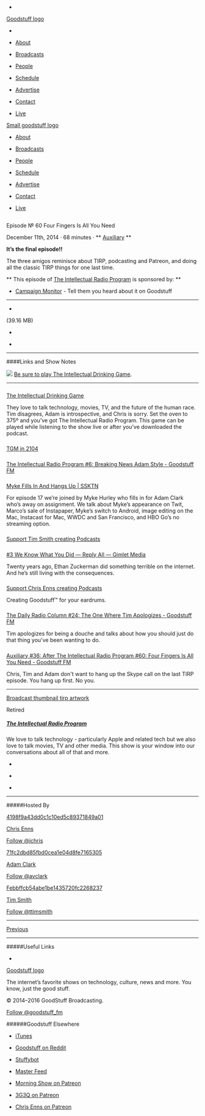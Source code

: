 

-
[Goodstuff logo](http://www.goodstuff.fm/)[](/assets/goodstuff_logo-17c1fe6f378352de5d7345f76152130b.svg)

-


-  [About](/about)

-  [Broadcasts](/broadcasts)

-  [People](/people)

-  [Schedule](/schedule)

-  [Advertise](/advertise)

-  [Contact](/contact)

-  [Live](/live)


[Small goodstuff logo](http://www.goodstuff.fm/)[](/assets/small_goodstuff_logo-bf032e72b9ec41494f4d90905f1ad619.svg)


-  [About](/about)

-  [Broadcasts](/broadcasts)

-  [People](/people)

-  [Schedule](/schedule)

-  [Advertise](/advertise)

-  [Contact](/contact)

-  [Live](/live)


##
Episode № 60
Four Fingers Is All You Need


December 11th, 2014
·
68
minutes
·
**
[Auxiliary](/auxiliary/36)
**


**It’s the final episode!!**


The three amigos reminisce about TIRP, podcasting and Patreon, and doing all the classic TIRP things for one last time.


**
This episode of
[The Intellectual Radio Program](/tirp)
is sponsored by:
**


-  [Campaign Monitor](http://www.campaignmonitor.com/) - Tell them you heard about it on Goodstuff


------------------------------


-
[](https://goodstuffs3.s3.amazonaws.com/uploads/tirp-60.mp3)(39.16 MB)

-
[](http://twitter.com/intent/tweet?text=The%20Intellectual%20Radio%20Program%20%E2%84%96%2060%20on%20@goodstuff_fm%20-%20http://goodstuff.fm/tirp/60)

-
[](http://www.facebook.com/sharer/sharer.php?u=http://goodstuff.fm/tirp/60)


------------------------------


####Links and Show Notes


![](http://tidga.me/images/MrDrunk.png)
[Be sure to play The Intellectual Drinking Game](http://tidga.me).


------------------------------


#####
[The Intellectual Drinking Game](http://tidga.me/)


They love to talk technology, movies, TV, and the future of the human race. Tim disagrees, Adam is introspective, and Chris is sorry. Set the oven to 375º and you’ve got The Intellectual Radio Program. This game can be played while listening to the show live or after you've downloaded the podcast.


#####
[TGM in 2104](http://f.cl.ly/items/2r2F2B2u1E1h1h3r3T1b/Image%202014-12-11%20at%203.04.25%20PM.png)


#####
[The Intellectual Radio Program #6: Breaking News Adam Style - Goodstuff FM](http://goodstuff.fm/tirp/6)


#####
[Myke Fills In And Hangs Up | SSKTN](http://www.ssktn.com/tltb/myke-fills-in-and-hangs-up/)


For episode 17 we’re joined by Myke Hurley who fills in for Adam Clark who’s away on assignment. We talk about Myke’s appearance on Twit, Marco’s sale of Instapaper, Myke’s switch to Android, image editing on the Mac, Instacast for Mac, WWDC and San Francisco, and HBO Go’s no streaming option.


#####
[Support Tim Smith creating Podcasts](http://www.patreon.com/ttimsmith)


#####
[#3 We Know What You Did — Reply All — Gimlet Media](http://gimletmedia.com/episode/3-i-didnt-mean-to-break-the-internet/)


Twenty years ago, Ethan Zuckerman did something terrible on the internet. And he’s still living with the consequences.


#####
[Support Chris Enns creating Podcasts](http://www.patreon.com/ichris)


Creating Goodstuff™ for your eardrums.


#####
[The Daily Radio Column #24: The One Where Tim Apologizes - Goodstuff FM](http://goodstuff.fm/dailycolumn/24)


Tim apologizes for being a douche and talks about how you should just do that thing you've been wanting to do.


#####
[Auxiliary #36: After The Intellectual Radio Program #60: Four Fingers Is All You Need - Goodstuff FM](http://goodstuff.fm/auxiliary/36)


Chris, Tim and Adam don't want to hang up the Skype call on the last TIRP episode. You hang up first. No you.


------------------------------


[Broadcast thumbnail tirp artwork](/tirp)[](https://goodstuffs3.s3.amazonaws.com/uploads/broadcast/image/15/broadcast_thumbnail_tirp_artwork.png)

Retired


##### [The Intellectual Radio Program](/tirp)


We love to talk technology - particularly Apple and related tech but we also love to talk movies, TV and other media. This show is your window into our conversations about all of that and more.

-
[](https://itunes.apple.com/us/podcast/intellectual-radio-program/id682246844)

-
[](/tirp/feed)

-
[](mailto:chris@goodstuff.fm?cc=sponsorship%40goodstuff.fm&subject=%5BGoodStuff%20FM%5D%20Sponsorship%20Inquiry%20for%20The%20Intellectual%20Radio%20Program)


------------------------------


#####Hosted By


[4198f9a43dd0c1c10ed5c89371849a01](/people/chris-enns)[](http://gravatar.com/avatar/4198f9a43dd0c1c10ed5c89371849a01.png?s=300&r=pg)

[Chris Enns](/people/chris-enns)


[Follow @ichris](https://twitter.com/ichris)


[71fc2dbd85fbd0cea1e04d8fe7165305](/people/avclark)[](http://gravatar.com/avatar/71fc2dbd85fbd0cea1e04d8fe7165305.png?s=300&r=pg)

[Adam Clark](/people/avclark)


[Follow @avclark](https://twitter.com/avclark)


[Febbffcb54abe1be1435720fc2268237](/people/ttimsmith)[](http://gravatar.com/avatar/febbffcb54abe1be1435720fc2268237.png?s=300&r=pg)

[Tim Smith](/people/ttimsmith)


[Follow @ttimsmith](https://twitter.com/ttimsmith)


------------------------------


[Previous](/tirp/59)


------------------------------


#####Useful Links

-
[](mailto:chris@goodstuff.fm?subject=%5BGoodstuff%20FM%5D%20Feedback%20for%20The%20Intellectual%20Radio%20Program)


[Goodstuff logo](http://www.goodstuff.fm/)[](/assets/goodstuff_logo-17c1fe6f378352de5d7345f76152130b.svg)


The internet’s favorite shows on technology, culture, news and more. You know, just the good stuff.


© 2014–2016 GoodStuff Broadcasting.

[Follow @goodstuff_fm](https://twitter.com/goodstufffm)


######Goodstuff Elsewhere

-  [iTunes](https://itunes.apple.com/us/artist/goodstuff-fm/id843385597?mt=2)

-  [Goodstuff on Reddit](https://www.reddit.com/r/Goodstuff_fm/)

-  [Stuffybot](http://stuffybot.goodstuff.fm)

-  [Master Feed](/master/feed)

-  [Morning Show on Patreon](https://www.patreon.com/morningshow)

-  [3G3Q on Patreon](https://www.patreon.com/3g3q)

-  [Chris Enns on Patreon](https://www.patreon.com/ichris)
